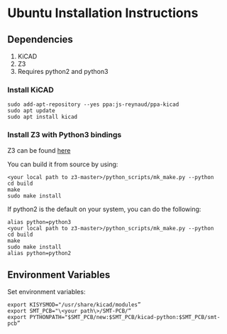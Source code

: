 # Ubuntu Installation Instructions
## Dependencies
1. KiCAD
2. Z3
3. Requires python2 and python3

### Install KiCAD
```
sudo add-apt-repository --yes ppa:js-reynaud/ppa-kicad
sudo apt update
sudo apt install kicad
```

### Install Z3 with Python3 bindings
Z3 can be found [here](https://github.com/Z3Prover/z3)

You can build it from source by using:
```
<your local path to z3-master>/python_scripts/mk_make.py --python
cd build
make
sudo make install
```

If python2 is the default on your system, you can do the following:

```
alias python=python3
<your local path to z3-master>/python_scripts/mk_make.py --python
cd build
make
sudo make install
alias python=python2
```

## Environment Variables
Set environment variables:
```
export KISYSMOD="/usr/share/kicad/modules”
export SMT_PCB="\<your path\>/SMT-PCB/“
export PYTHONPATH="$SMT_PCB/new:$SMT_PCB/kicad-python:$SMT_PCB/smt-pcb”
```
